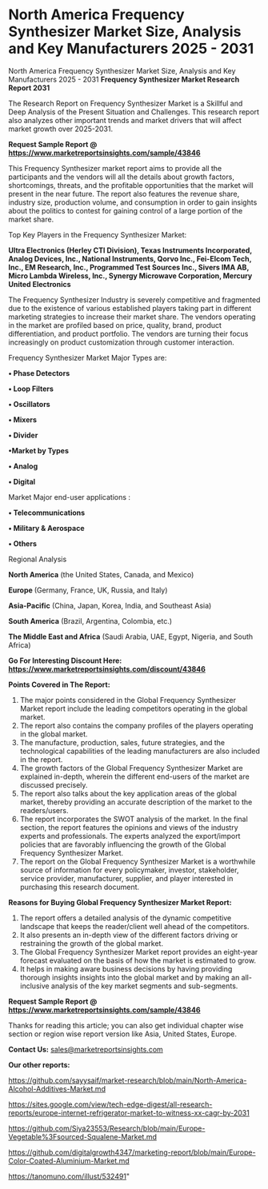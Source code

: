 # North America Frequency Synthesizer Market Size, Analysis and Key Manufacturers 2025 - 2031
North America Frequency Synthesizer Market Size, Analysis and Key Manufacturers 2025 - 2031
<strong>Frequency Synthesizer Market Research Report 2031</strong>

The Research Report on Frequency Synthesizer Market is a Skillful and Deep Analysis of the Present Situation and Challenges. This research report also analyzes other important trends and market drivers that will affect market growth over 2025-2031.

<strong>Request Sample Report @ <a href=https://www.marketreportsinsights.com/sample/43846>https://www.marketreportsinsights.com/sample/43846</a></strong>

This Frequency Synthesizer market report aims to provide all the participants and the vendors will all the details about growth factors, shortcomings, threats, and the profitable opportunities that the market will present in the near future. The report also features the revenue share, industry size, production volume, and consumption in order to gain insights about the politics to contest for gaining control of a large portion of the market share.

Top Key Players in the Frequency Synthesizer Market:

<strong>Ultra Electronics (Herley CTI Division), Texas Instruments Incorporated, Analog Devices, Inc., National Instruments, Qorvo Inc., Fei-Elcom Tech, Inc., EM Research, Inc., Programmed Test Sources Inc., Sivers IMA AB, Micro Lambda Wireless, Inc., Synergy Microwave Corporation, Mercury United Electronics</strong>

The Frequency Synthesizer Industry is severely competitive and fragmented due to the existence of various established players taking part in different marketing strategies to increase their market share. The vendors operating in the market are profiled based on price, quality, brand, product differentiation, and product portfolio. The vendors are turning their focus increasingly on product customization through customer interaction.

Frequency Synthesizer Market Major Types are:

<strong>•  Phase Detectors

•  Loop Filters

•  Oscillators

•  Mixers

•  Divider

•Market by Types

•  Analog

•  Digital</strong>

Market Major end-user applications :

<strong>•  Telecommunications

•  Military & Aerospace

•  Others</strong>

Regional Analysis

</u><strong><b>North America</b></strong> (the United States, Canada, and Mexico)

<strong><b>Europe </b></strong>(Germany, France, UK, Russia, and Italy)

<strong><b>Asia-Pacific</b></strong> (China, Japan, Korea, India, and Southeast Asia)

<strong><b>South America</b></strong> (Brazil, Argentina, Colombia, etc.)

<strong><b>The Middle East and Africa</b></strong> (Saudi Arabia, UAE, Egypt, Nigeria, and South Africa)

<strong>Go For Interesting Discount Here: <a href=https://www.marketreportsinsights.com/discount/43846>https://www.marketreportsinsights.com/discount/43846</a></strong>

<strong>Points Covered in The Report:</strong>
<ol>
  <li>The major points considered in the Global Frequency Synthesizer Market report include the leading competitors operating in the global market.</li>
  <li>The report also contains the company profiles of the players operating in the global market.</li>
  <li>The manufacture, production, sales, future strategies, and the technological capabilities of the leading manufacturers are also included in the report.</li>
  <li>The growth factors of the Global Frequency Synthesizer Market are explained in-depth, wherein the different end-users of the market are discussed precisely.</li>
  <li>The report also talks about the key application areas of the global market, thereby providing an accurate description of the market to the readers/users.</li>
  <li>The report incorporates the SWOT analysis of the market. In the final section, the report features the opinions and views of the industry experts and professionals. The experts analyzed the export/import policies that are favorably influencing the growth of the Global Frequency Synthesizer Market.</li>
  <li>The report on the Global Frequency Synthesizer Market is a worthwhile source of information for every policymaker, investor, stakeholder, service provider, manufacturer, supplier, and player interested in purchasing this research document.</li>
</ol>
<strong>Reasons for Buying Global Frequency Synthesizer Market Report:</strong>

<ol>
  <li>The report offers a detailed analysis of the dynamic competitive landscape that keeps the reader/client well ahead of the competitors.</li>
  <li>It also presents an in-depth view of the different factors driving or restraining the growth of the global market.</li>
  <li>The Global Frequency Synthesizer Market report provides an eight-year forecast evaluated on the basis of how the market is estimated to grow.</li>
  <li>It helps in making aware business decisions by having providing thorough insights insights into the global market and by making an all-inclusive analysis of the key market segments and sub-segments.</li>
</ol>
<strong>Request Sample Report @ <a href=https://www.marketreportsinsights.com/sample/43846>https://www.marketreportsinsights.com/sample/43846</a></strong>


Thanks for reading this article; you can also get individual chapter wise section or region wise report version like Asia, United States, Europe.

<strong>Contact Us:</strong>
sales@marketreportsinsights.com

<strong>Our other reports:</strong>

<a href=https://github.com/sayysaif/market-research/blob/main/North-America-Alcohol-Additives-Market.md>https://github.com/sayysaif/market-research/blob/main/North-America-Alcohol-Additives-Market.md</a>

<a href=https://sites.google.com/view/tech-edge-digest/all-research-reports/europe-internet-refrigerator-market-to-witness-xx-cagr-by-2031>https://sites.google.com/view/tech-edge-digest/all-research-reports/europe-internet-refrigerator-market-to-witness-xx-cagr-by-2031</a>

<a href=https://github.com/Siya23553/Research/blob/main/Europe-Vegetable%3Fsourced-Squalene-Market.md>https://github.com/Siya23553/Research/blob/main/Europe-Vegetable%3Fsourced-Squalene-Market.md</a>

<a href=https://github.com/digitalgrowth4347/marketing-report/blob/main/Europe-Color-Coated-Aluminium-Market.md>https://github.com/digitalgrowth4347/marketing-report/blob/main/Europe-Color-Coated-Aluminium-Market.md</a>

<a href=https://tanomuno.com/illust/532491>https://tanomuno.com/illust/532491</a>"
